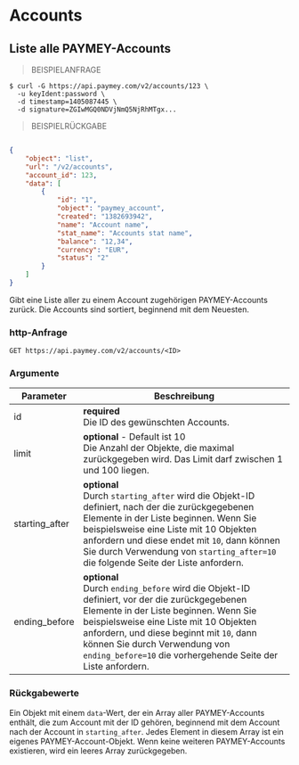 # Accounts
 
## Liste alle PAYMEY-Accounts

> BEISPIELANFRAGE

```shell
$ curl -G https://api.paymey.com/v2/accounts/123 \  
  -u keyIdent:password \  
  -d timestamp=1405087445 \  
  -d signature=ZGIwMGQ0NDVjNmQ5NjRhMTgx...
```

> BEISPIELRÜCKGABE

```json

{
    "object": "list",
    "url": "/v2/accounts",
    "account_id": 123,
    "data": [
        {
            "id": "1",
            "object": "paymey_account",
            "created": "1382693942",
            "name": "Account name",
            "stat_name": "Accounts stat name",
            "balance": "12,34",
            "currency": "EUR",
            "status": "2"
        }
    ]
}
```

Gibt eine Liste aller zu einem Account zugehörigen PAYMEY-Accounts zurück. Die Accounts sind sortiert, beginnend mit dem Neuesten.


### http-Anfrage

`GET https://api.paymey.com/v2/accounts/<ID>`

### Argumente

Parameter | Beschreibung
--------- | -----------
id | **required** <br> Die ID des gewünschten Accounts.  
limit | **optional** - Default ist 10 <br> Die Anzahl der Objekte, die maximal zurückgegeben wird. Das Limit darf zwischen 1 und 100 liegen.  
starting_after | **optional**<br>Durch `starting_after` wird die Objekt-ID definiert, nach der die zurückgegebenen Elemente in der Liste beginnen. Wenn Sie beispielsweise eine Liste mit 10 Objekten anfordern und diese endet mit `10`, dann können Sie durch Verwendung von `starting_after=10` die folgende Seite der Liste anfordern.  
ending_before | **optional**<br>Durch `ending_before` wird die Objekt-ID definiert, vor der die zurückgegebenen Elemente in der Liste beginnen. Wenn Sie beispielsweise eine Liste mit 10 Objekten anfordern, und diese beginnt mit `10`, dann können Sie durch Verwendung von `ending_before=10` die vorhergehende Seite der Liste anfordern.

### Rückgabewerte

Ein Objekt mit einem `data`-Wert, der ein Array aller PAYMEY-Accounts enthält, die zum Account mit der ID <ID> gehören, beginnend mit dem Account nach der Account in `starting_after`. Jedes Element in diesem Array ist ein eigenes PAYMEY-Account-Objekt. Wenn keine weiteren PAYMEY-Accounts existieren, wird ein leeres Array zurückgegeben.
